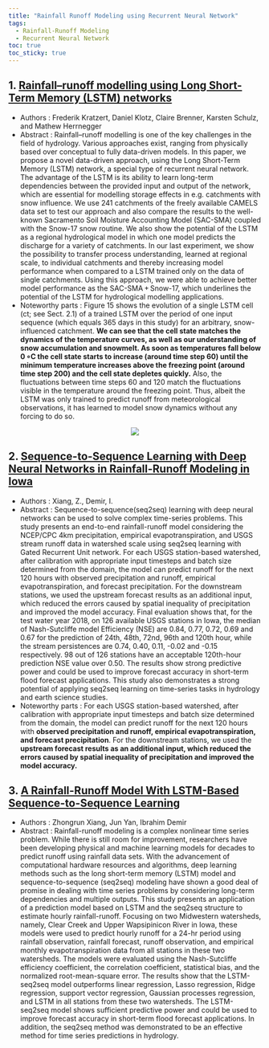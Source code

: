 ```yaml
---
title: "Rainfall Runoff Modeling using Recurrent Neural Network"
tags: 
  - Rainfall-Runoff Modeling
  - Recurrent Neural Network
toc: true
toc_sticky: true
---
```


## 1. [Rainfall–runoff modelling using Long Short-Term Memory (LSTM) networks](https://hess.copernicus.org/articles/22/6005/2018/)
 - Authors : Frederik Kratzert, Daniel Klotz, Claire Brenner, Karsten Schulz, and Mathew Herrnegger
 - Abstract : Rainfall–runoff modelling is one of the key challenges in the field of hydrology. Various approaches exist, ranging from physically based over conceptual to fully data-driven models. In this paper, we propose a novel data-driven approach, using the Long Short-Term Memory (LSTM) network, a special type of recurrent neural network. The advantage of the LSTM is its ability to learn long-term dependencies between the provided input and output of the network, which are essential for modelling storage effects in e.g. catchments with snow influence. We use 241 catchments of the freely available CAMELS data set to test our approach and also compare the results to the well-known Sacramento Soil Moisture Accounting Model (SAC-SMA) coupled with the Snow-17 snow routine. We also show the potential of the LSTM as a regional hydrological model in which one model predicts the discharge for a variety of catchments. In our last experiment, we show the possibility to transfer process understanding, learned at regional scale, to individual catchments and thereby increasing model performance when compared to a LSTM trained only on the data of single catchments. Using this approach, we were able to achieve better model performance as the SAC-SMA + Snow-17, which underlines the potential of the LSTM for hydrological modelling applications.
 - Noteworthy parts : Figure 15 shows the evolution of a single LSTM cell (ct; see Sect. 2.1) of a trained LSTM over the period of one input sequence (which equals 365 days in this study) for an arbitrary, snow-influenced catchment. **We can see that the cell state matches the dynamics of the temperature curves, as well as our understanding of snow accumulation and snowmelt. As soon as temperatures fall below 0 ∘C the cell state starts to increase (around time step 60) until the minimum temperature increases above the freezing point (around time step 200) and the cell state depletes quickly.** Also, the fluctuations between time steps 60 and 120 match the fluctuations visible in the temperature around the freezing point. Thus, albeit the LSTM was only trained to predict runoff from meteorological observations, it has learned to model snow dynamics without any forcing to do so.

<p align="center"><img src="https://hess.copernicus.org/articles/22/6005/2018/hess-22-6005-2018-f15-thumb.png"></p>

## 2. [Sequence-to-Sequence Learning with Deep Neural Networks in Rainfall-Runoff Modeling in Iowa](https://ui.adsabs.harvard.edu/abs/2019AGUFMIN51D0670X/abstract)
 - Authors : Xiang, Z., Demir, I.
 - Abstract : Sequence-to-sequence(seq2seq) learning with deep neural networks can be used to solve complex time-series problems. This study presents an end-to-end rainfall-runoff model considering the NCEP/CPC 4km precipitation, empirical evapotranspiration, and USGS stream runoff data in watershed scale using seq2seq learning with Gated Recurrent Unit network. For each USGS station-based watershed, after calibration with appropriate input timesteps and batch size determined from the domain, the model can predict runoff for the next 120 hours with observed precipitation and runoff, empirical evapotranspiration, and forecast precipitation. For the downstream stations, we used the upstream forecast results as an additional input, which reduced the errors caused by spatial inequality of precipitation and improved the model accuracy. Final evaluation shows that, for the test water year 2018, on 126 available USGS stations in Iowa, the median of Nash-Sutcliffe model Efficiency (NSE) are 0.84, 0.77, 0.72, 0.69 and 0.67 for the prediction of 24th, 48th, 72nd, 96th and 120th hour, while the stream persistences are 0.74, 0.40, 0.11, -0.02 and -0.15 respectively. 98 out of 126 stations have an acceptable 120th-hour prediction NSE value over 0.50. The results show strong predictive power and could be used to improve forecast accuracy in short-term flood forecast applications. This study also demonstrates a strong potential of applying seq2seq learning on time-series tasks in hydrology and earth science studies.
 - Noteworthy parts : For each USGS station-based watershed, after calibration with appropriate input timesteps and batch size determined from the domain, the model can predict runoff for the next 120 hours with **observed precipitation and runoff, empirical evapotranspiration, and forecast precipitation**. For the downstream stations, we used the **upstream forecast results as an additional input, which reduced the errors caused by spatial inequality of precipitation and improved the model accuracy.**

## 3. [A Rainfall-Runoff Model With LSTM-Based Sequence-to-Sequence Learning](https://agupubs.onlinelibrary.wiley.com/doi/epdf/10.1029/2019WR025326)
 - Authors : Zhongrun Xiang, Jun Yan, Ibrahim Demir
 - Abstract : Rainfall-runoff modeling is a complex nonlinear time series problem. While there is still room for improvement, researchers have been developing physical and machine learning models for decades to predict runoff using rainfall data sets. With the advancement of computational hardware resources and algorithms, deep learning methods such as the long short-term memory (LSTM) model and sequence-to-sequence (seq2seq) modeling have shown a good deal of promise in dealing with time series problems by considering long-term dependencies and multiple outputs. This study presents an application of a prediction model based on LSTM and the seq2seq structure to estimate hourly rainfall-runoff. Focusing on two Midwestern watersheds, namely, Clear Creek and Upper Wapsipinicon River in Iowa, these models were used to predict hourly runoff for a 24-hr period using rainfall observation, rainfall forecast, runoff observation, and empirical monthly evapotranspiration data from all stations in these two watersheds. The models were evaluated using the Nash-Sutcliffe efficiency coefficient, the correlation coefficient, statistical bias, and the normalized root-mean-square error. The results show that the LSTM-seq2seq model outperforms linear regression, Lasso regression, Ridge regression, support vector regression, Gaussian processes regression, and LSTM in all stations from these two watersheds. The LSTM-seq2seq model shows sufficient predictive power and could be used to improve forecast accuracy in short-term flood forecast applications. In addition, the seq2seq method was demonstrated to be an effective method for time series predictions in hydrology.
